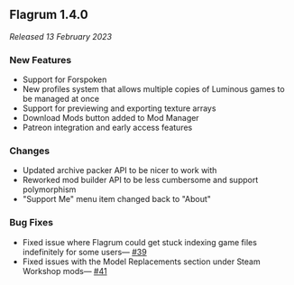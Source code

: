 ## Flagrum 1.4.0

_Released 13 February 2023_

### New Features

- Support for Forspoken
- New profiles system that allows multiple copies of Luminous games to be managed at once
- Support for previewing and exporting texture arrays
- Download Mods button added to Mod Manager
- Patreon integration and early access features

### Changes

- Updated archive packer API to be nicer to work with
- Reworked mod builder API to be less cumbersome and support polymorphism
- "Support Me" menu item changed back to "About"

### Bug Fixes

- Fixed issue where Flagrum could get stuck indexing game files indefinitely for some users—
  [#39](https://github.com/Kizari/Flagrum/issues/39)
- Fixed issues with the Model Replacements section under Steam Workshop mods—
  [#41](https://github.com/Kizari/Flagrum/issues/41)
